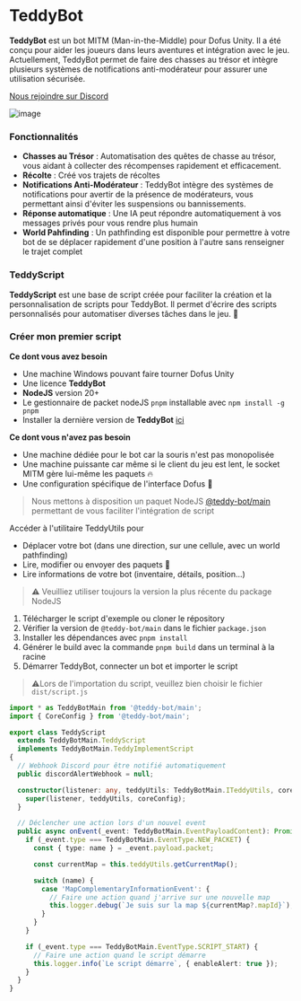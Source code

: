 # TeddyBot

**TeddyBot** est un bot MITM (Man-in-the-Middle) pour Dofus Unity. Il a été conçu pour aider les joueurs dans leurs aventures et intégration avec le jeu. Actuellement, TeddyBot permet de faire des chasses au trésor et intègre plusieurs systèmes de notifications anti-modérateur pour assurer une utilisation sécurisée.

[Nous rejoindre sur Discord](https://discord.gg/9r4djqqQSm)

![image](https://github.com/user-attachments/assets/d016b26d-b994-4a7c-bf77-0d93fe8b16c4)


### Fonctionnalités

- **Chasses au Trésor** : Automatisation des quêtes de chasse au trésor, vous aidant à collecter des récompenses rapidement et efficacement.
- **Récolte** : Créé vos trajets de récoltes
- **Notifications Anti-Modérateur** : TeddyBot intègre des systèmes de notifications pour avertir de la présence de modérateurs, vous permettant ainsi d'éviter les suspensions ou bannissements.
- **Réponse automatique** : Une IA peut répondre automatiquement à vos messages privés pour vous rendre plus humain
- **World Pahfinding** : Un pathfinding est disponible pour permettre à votre bot de se déplacer rapidement d'une position à l'autre sans renseigner le trajet complet

### TeddyScript

**TeddyScript** est une base de script créée pour faciliter la création et la personnalisation de scripts pour TeddyBot. Il permet d'écrire des scripts personnalisés pour automatiser diverses tâches dans le jeu. 🚀

### Créer mon premier script

**Ce dont vous avez besoin**
- Une machine Windows pouvant faire tourner Dofus Unity
- Une licence **TeddyBot**
- **NodeJS** version 20+
- Le gestionnaire de packet nodeJS `pnpm` installable avec `npm install -g pnpm`
- Installer la dernière version de **TeddyBot** [ici](https://github.com/BoltKun5/teddy-bot/releases)

**Ce dont vous n'avez pas besoin**
- Une machine dédiée pour le bot car la souris n'est pas monopolisée
- Une machine puissante car même si le client du jeu est lent, le socket MITM gère lui-même les paquets 🔥
- Une configuration spécifique de l'interface Dofus 🤯

> Nous mettons à disposition un paquet NodeJS [@teddy-bot/main](https://www.npmjs.com/package/@teddy-bot/main) permettant de vous faciliter l'intégration de script

Accéder à l'utilitaire TeddyUtils pour
- Déplacer votre bot (dans une direction, sur une cellule, avec un world pathfinding)
- Lire, modifier ou envoyer des paquets 🚀
- Lire informations de votre bot (inventaire, détails, position...)

> ⚠️ Veuilliez utiliser toujours la version la plus récente du package NodeJS

1. Télécharger le script d'exemple ou cloner le répository
2. Vérifier la version de `@teddy-bot/main` dans le fichier `package.json`
3. Installer les dépendances avec `pnpm install`
4. Générer le build avec la commande `pnpm build` dans un terminal à la racine
5. Démarrer TeddyBot, connecter un bot et importer le script

> ⚠️Lors de l'importation du script, veuillez bien choisir le fichier `dist/script.js`

```typescript
import * as TeddyBotMain from '@teddy-bot/main';
import { CoreConfig } from '@teddy-bot/main';

export class TeddyScript
  extends TeddyBotMain.TeddyScript
  implements TeddyBotMain.TeddyImplementScript
{
  // Webhook Discord pour être notifié automatiquement
  public discordAlertWebhook = null;

  constructor(listener: any, teddyUtils: TeddyBotMain.ITeddyUtils, coreConfig: CoreConfig) {
    super(listener, teddyUtils, coreConfig);
  }

  // Déclencher une action lors d'un nouvel event
  public async onEvent(_event: TeddyBotMain.EventPayloadContent): Promise<void> {
    if (_event.type === TeddyBotMain.EventType.NEW_PACKET) {
      const { type: name } = _event.payload.packet;

      const currentMap = this.teddyUtils.getCurrentMap();

      switch (name) {
        case 'MapComplementaryInformationEvent': {
          // Faire une action quand j'arrive sur une nouvelle map
          this.logger.debug(`Je suis sur la map ${currentMap?.mapId}`);
        }
      }
    }

    if (_event.type === TeddyBotMain.EventType.SCRIPT_START) {
      // Faire une action quand le script démarre
      this.logger.info(`Le script démarre`, { enableAlert: true });
    }
  }
}
```

